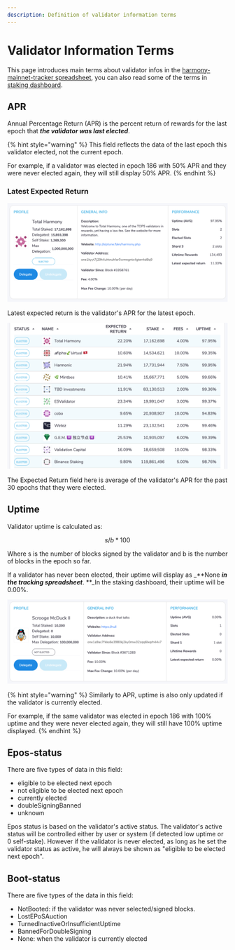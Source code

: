 ```yaml
---
description: Definition of validator information terms
---
```


# Validator Information Terms

This page introduces main terms about validator infos in the [harmony-mainnet-tracker spreadsheet](https://docs.google.com/spreadsheets/d/1AyYHWSkKOCzMY0ZvoT049DapIDvkEhpnfbA1WidJm3o/edit?usp=sharing), you can also read some of the terms in [staking dashboard](https://staking.harmony.one/validators).

## APR

Annual Percentage Return (APR) is the percent return of rewards for the last epoch that _**the validator was last elected**_.&#x20;

{% hint style="warning" %}
This field reflects the data of the last epoch this validator elected, not the current epoch.&#x20;

For example, if a validator was elected in epoch 186 with 50% APR and they were never elected again, they will still display 50% APR.
{% endhint %}

### Latest Expected Return

![Example Validator Profile](<../../.gitbook/assets/Screen Shot 2020-07-25 at 9.37.37 PM.png>)

Latest expected return is the validator's APR for the latest epoch.

![Example Validator List](<../../.gitbook/assets/Screen Shot 2020-07-25 at 9.34.32 PM.png>)

The Expected Return field here is average of the validator's APR for the past 30 epochs that they were elected.

## Uptime

Validator uptime is calculated as:

$$
s / b * 100
$$

Where s is the number of blocks signed by the validator and b is the number of blocks in the epoch so far.

If a validator has never been elected, their uptime will display as _**None **_in the tracking spreadsheet_**. **_In the staking dashboard, their uptime will be 0.00%.

![Example of a validate that has never been elected](<../../.gitbook/assets/Screen Shot 2020-07-25 at 11.18.51 PM.png>)

{% hint style="warning" %}
Similarly to APR, uptime is also only updated if the validator is currently elected.&#x20;

For example, if the same validator was elected in epoch 186 with 100% uptime and they were never elected again, they will still have 100% uptime displayed.
{% endhint %}

&#x20;

## Epos-status

There are five types of data in this field:&#x20;

* eligible to be elected next epoch
* not eligible to be elected next epoch
* currently elected
* doubleSigningBanned
* unknown

Epos status is based on the validator's active status. The validator's active status will be controlled either by user or system (if detected low uptime or 0 self-stake). However if the validator is never elected, as long as he set the validator status as active, he will always be shown as "eligible to be elected next epoch".

## Boot-status

There are five types of the data in this field:&#x20;

* NotBooted: if the validator was never selected/signed blocks.&#x20;
* LostEPoSAuction
* TurnedInactiveOrInsufficientUptime
* BannedForDoubleSigning
* None: when the validator is currently elected
